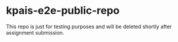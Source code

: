 # kpais-e2e-public-repo

This repo is just for testing purposes and will be deleted shortly after assignment submission.
